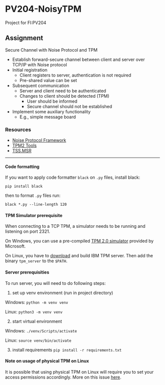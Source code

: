 # PV204-NoisyTPM
Project for FI:PV204

## Assignment
Secure Channel with Noise Protocol and TPM
- Establish forward-secure channel between client and server over TCP/IP with Noise protocol
- Initial registration
  - Client registers to server, authentication is not required
  - Pre-shared value can be set
- Subsequent communication
  - Server and client need to be authenticated
  - Changes to client should be detected (TPM)
    - User should be informed
    - Secure channel should not be established
- Implement some auxiliary functionality
  - E.g., simple message board
  
### Resources
- [Noise Protocol Framework](http://www.noiseprotocol.org/)
- [TPM2 Tools](https://github.com/tpm2-software/tpm2-tools)
- [TSS.MSR](https://github.com/microsoft/TSS.MSR)
___

#### Code formatting
If you want to apply code formatter `black` on `.py` files, install black:
```
pip install black
```
then to format `.py` files run:
````
black *.py --line-length 120
````

#### TPM Simulator prerequisite
When connecting to a TCP TPM, a simulator needs to be running and listening on port 2321.

On Windows, you can use a pre-compiled [TPM 2.0 simulator](https://www.microsoft.com/en-us/download/details.aspx?id=52507) provided by Microsoft.

On Linux, you have to [download](https://sourceforge.net/projects/ibmswtpm2/) and build IBM TPM server. Then add the binary `tpm_server` to the `$PATH`.

#### Server prerequisities
To run server, you will need to do following steps:

1. set up venv environment (run in project directory)

Windows:
`python -m venv venv`

Linux: `python3 -m venv venv`

2. start virtual environment

Windows: `./venv/Scripts/activate`

Linux: `source venv/bin/activate`

3. install requirements
`pip install -r requirements.txt`
   
#### Note on usage of physical TPM on Linux
It is possible that using physical TPM on Linux will require you to set your access permissions accordingly.
More on this issue [here](https://superuser.com/questions/1463364/accessing-trusted-platform-moduletpm-without-root-permission).